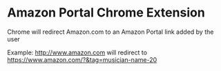# Amazon Portal Chrome Extension

Chrome will redirect Amazon.com to an Amazon Portal link added by the user

Example:
http://www.amazon.com will redirect to https://www.amazon.com/?&tag=musician-name-20

